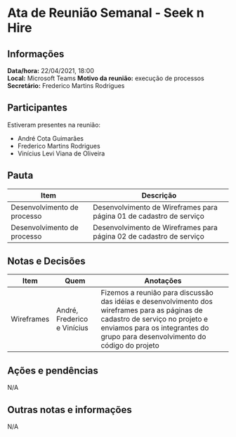 # Ata de Reunião Semanal - Seek n Hire

## Informações
**Data/hora:** 22/04/2021, 18:00  
**Local:** Microsoft Teams
**Motivo da reunião:** execução de processos
**Secretário:** Frederico Martins Rodrigues

## Participantes
Estiveram presentes na reunião:
- André Cota Guimarães
- Frederico Martins Rodrigues
- Vinícius Levi Viana de Oliveira

## Pauta

Item | Descrição
---- | ----
Desenvolvimento de processo | Desenvolvimento de Wireframes para página 01 de cadastro de serviço 
Desenvolvimento de processo | Desenvolvimento de Wireframes para página 02 de cadastro de serviço 

## Notas e Decisões
Item | Quem | Anotações |
---- | ---- | ---- |
Wireframes | André, Frederico e Vinícius | Fizemos a reunião para discussão das idéias e desenvolvimento dos wireframes para as páginas de cadastro de serviço no projeto e enviamos para os integrantes do grupo para desenvolvimento do código do projeto |


## Ações e pendências
N/A

## Outras notas e informações
N/A


